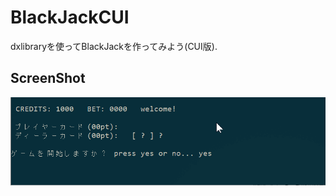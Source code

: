 ﻿# BlackJackCUI
dxlibraryを使ってBlackJackを作ってみよう(CUI版).

## ScreenShot
![result](https://raw.githubusercontent.com/MizukiFurusawa/BlackJackCUI/mizuki_dev/img/cap01.gif)
